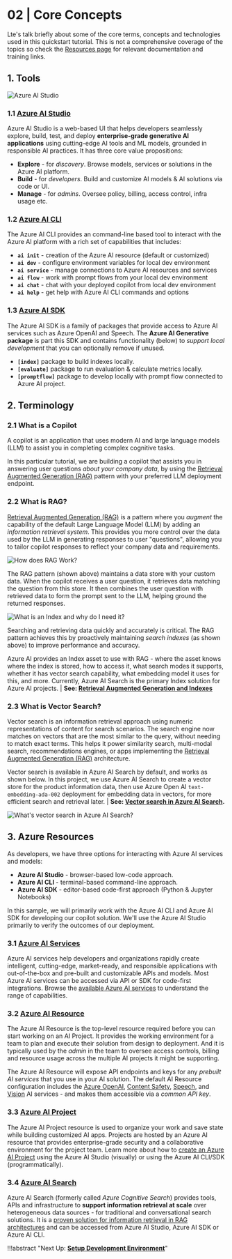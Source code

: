 # 02 | Core Concepts

Lte's talk briefly about some of the core terms, concepts and technologies used in this quickstart tutorial. This is not a comprehensive coverage of the topics so check the [Resources page](./09-resources.md) for relevant documentation and training links.


## 1. Tools


![Azure AI Studio](https://learn.microsoft.com/en-us/azure/ai-studio/media/explore/ai-studio-home.png)


### 1.1 [**Azure AI Studio**](https://learn.microsoft.com/azure/ai-studio/)

 Azure AI Studio is a web-based UI that helps developers seamlessly explore, build, test, and deploy **enterprise-grade generative AI applications** using cutting-edge AI tools and ML models, grounded in responsible AI practices. It has three core value propositions:

 - **Explore** - for _discovery_.  Browse models, services or solutions in the Azure AI platform.
 - **Build** - for _developers_. Build and customize AI models & AI solutions via code or UI.
 - **Manage** - for _admins_. Oversee policy, billing, access control, infra usage etc.
 

### 1.2  [**Azure AI CLI**](https://aka.ms/azureaistudio)

The Azure AI CLI provides an command-line based tool to interact with the Azure AI platform with a rich set of capabilities that includes:

- **`ai init`** - creation of the Azure AI resource (default or customized)
- **`ai dev`** - configure environment variables for local dev environment
- **`ai service`** - manage connections to Azure AI resources and services
- **`ai flow`** - work with prompt flows from your local dev environment
- **`ai chat`** - chat with your deployed copilot from local dev environment
- **`ai help`** - get help with Azure AI CLI commands and options


### 1.3 [**Azure AI SDK**](https://learn.microsoft.com/azure/ai-studio/how-to/sdk-install?tabs=linux)

The Azure AI SDK is a family of packages that provide access to Azure AI services such as Azure OpenAI and Speech. The **Azure AI Generative package** is part this SDK and contains functionality (below) to _support local development_ that you can optionally remove if unused.

- **`[index]`** package to build indexes locally.
- **`[evaluate]`** package to run evaluation & calculate metrics locally.
- **`[promptflow]`** package to develop locally with prompt flow connected to Azure AI project.


## 2. Terminology

### 2.1 What is a Copilot

A copilot is an application that uses modern AI and large language models (LLM) to assist you in completing complex cognitive tasks. 

In this particular tutorial, we are building a copilot that assists you in answering user questions _about your company data_, by using the [Retrieval Augmented Generation (RAG)](https://learn.microsoft.com/azure/ai-studio/concepts/retrieval-augmented-generation) pattern  with your preferred LLM deployment endpoint.

### 2.2 What is RAG?

[Retrieval Augmented Generation (RAG)](https://learn.microsoft.com/azure/search/retrieval-augmented-generation-overview) is a pattern where you _augment_ the capability of the default Large Language Model (LLM) by adding an _information retrieval system_. This provides you more control over the data used by the LLM in generating responses to user "questions", allowing you to tailor copilot responses to reflect your company data and requirements.

![How does RAG Work?](https://learn.microsoft.com/azure/ai-studio/media/index-retrieve/rag-pattern.png)

The RAG pattern (shown above) maintains a data store with your custom data. When the copilot receives a user question, it retrieves data matching the question from this store. It then combines the user question with retrieved data to form the prompt sent to the LLM, helping ground the returned responses.

![What is an Index and why do I need it?](https://learn.microsoft.com/azure/ai-studio/media/index-retrieve/rag-pattern-with-index.png)

Searching and retrieving data quickly and accurately is critical. The RAG pattern achieves this by proactively maintaining _search indexes_ (as shown above) to improve performance and accuracy.

Azure AI provides an Index asset to use with RAG - where the asset knows where the index is stored, how to access it, what search modes it supports, whether it has vector search capability, what embedding model it uses for this, and more. Currently, Azure AI Search is the primary Index solution for Azure AI projects. | **See: [Retrieval Augmented Generation and Indexes](https://learn.microsoft.com/en-us/azure/ai-studio/concepts/retrieval-augmented-generation#how-does-rag-work)**

### 2.3 What is Vector Search?
Vector search is an information retrieval approach using numeric representations of content for search scenarios. The search engine now matches on vectors that are the most similar to the query, without needing to match exact terms. This helps it power similarity search, multi-modal search, recommendations engines, or apps implementing the 
[Retrieval Augmented Generation (RAG)](https://learn.microsoft.com/azure/search/retrieval-augmented-generation-overview) architecture.

Vector search is available in Azure AI Search by default, and works as shown below. In this project, we use Azure AI Search to create a vector store for the product information data, then use Azure Open AI `text-embedding-ada-002` deployment for embedding data in vectors, for more efficient search and retrieval later. | **See: [Vector search in Azure AI Search](https://learn.microsoft.com/en-us/azure/search/vector-search-overview).**

![What's vector search in Azure AI Search?](https://learn.microsoft.com/azure/search/media/vector-search-overview/vector-search-architecture-diagram-3-high-res.png#lightbox)



## 3. Azure Resources

As developers, we have three options for interacting with Azure AI services and models:

 - **Azure AI Studio** - browser-based low-code approach.
 - **Azure AI CLI** - terminal-based command-line approach.
 - **Azure AI SDK** - editor-based code-first approach (Python & Jupyter Notebooks)

In this sample, we will primarily work with the Azure AI CLI and Azure AI SDK for developing our copilot solution. We'll use the Azure AI Studio primarily to verify the outcomes of our deployment. 

### 3.1 [Azure AI Services](https://learn.microsoft.com/azure/ai-services/what-are-ai-services?context=%2Fazure%2Fai-studio%2Fcontext%2Fcontext)

Azure AI services help developers and organizations rapidly create intelligent, cutting-edge, market-ready, and responsible applications with out-of-the-box and pre-built and customizable APIs and models. Most Azure AI services can be accessed via API or SDK for code-first integrations. Browse the [available Azure AI services](https://learn.microsoft.com/en-us/azure/ai-services/what-are-ai-services?context=%2Fazure%2Fai-studio%2Fcontext%2Fcontext) to understand the range of capabilities.


### 3.2 [Azure AI Resource](https://learn.microsoft.com/azure/ai-studio/concepts/ai-resources)

The Azure AI Resource is the top-level resource required before you can start working on an AI Project. It provides the working environment for a team to plan and execute their solution from design to deployment. And it is typically used by the _admin_ in the team to oversee access controls, billing and resource usage across the multiple AI projects it might be supporting.

The Azure AI Resource will expose API endpoints and keys for any _prebuilt AI services_ that you use in your AI solution. The default AI Resource configuration includes the [Azure OpenAI](https://learn.microsoft.com/azure/ai-services/openai/), [Content Safety](https://learn.microsoft.com/en-us/azure/ai-services/content-safety/), [Speech](https://learn.microsoft.com/en-us/azure/ai-services/speech-service/), and [Vision](https://learn.microsoft.com/en-us/azure/ai-services/computer-vision/) AI services - and makes them accessible via a _common API key_.


### 3.3 [Azure AI Project](https://learn.microsoft.com/azure/ai-studio/how-to/create-projects)

The Azure AI Project resource is used to organize your work and save state while building customized AI apps. Projects are hosted by an Azure AI resource that provides enterprise-grade security and a collaborative environment for the project team. Learn more about how to [create an Azure AI Project](https://learn.microsoft.com/azure/ai-studio/how-to/create-projects) using the Azure AI Studio (visually) or using the Azure AI CLI/SDK (programmatically).

### 3.4 [Azure AI Search](https://learn.microsoft.com/azure/search/search-what-is-azure-search) 


Azure AI Search (formerly called _Azure Cognitive Search_) provides tools, APIs and infrastructure to **support information retrieval at scale** over heterogeneous data sources - for traditional and conversational search solutions. It is a [proven solution for information retrieval in RAG architectures](https://github.com/Azure-Samples/azure-search-openai-demo) and can be accessed from Azure AI Studio, Azure AI SDK or Azure AI CLI. 


!!!abstract "Next Up: [**Setup Development Environment**](./03-dev-env.md)"